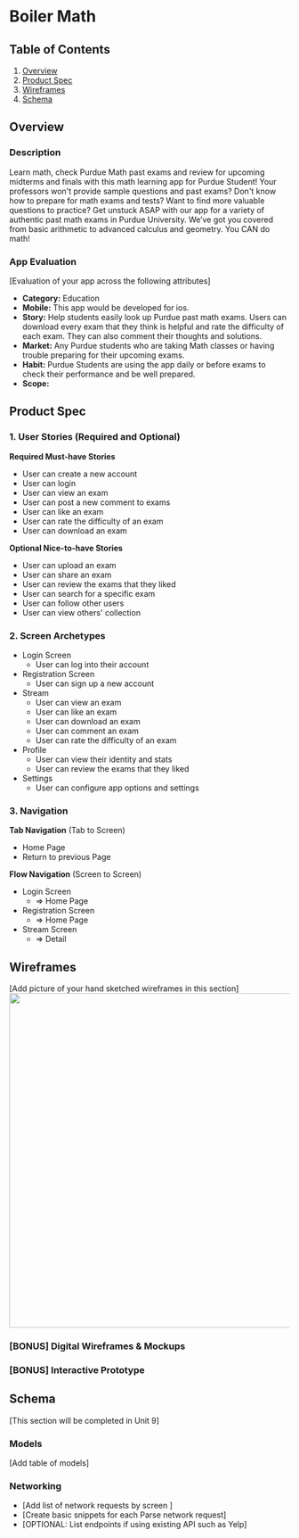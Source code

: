 # Boiler Math

## Table of Contents
1. [Overview](#Overview)
1. [Product Spec](#Product-Spec)
1. [Wireframes](#Wireframes)
2. [Schema](#Schema)

## Overview
### Description
Learn math, check Purdue Math past exams and review for upcoming midterms and finals with this math learning app for Purdue Student! Your professors won't provide sample questions and past exams? Don't know how to prepare for  math exams and tests? Want to find more valuable questions to practice? Get unstuck ASAP with our app for a variety of authentic past math exams in Purdue University.
We’ve got you covered from basic arithmetic to advanced calculus and geometry. You CAN do math!

### App Evaluation
[Evaluation of your app across the following attributes]
- **Category:** Education
- **Mobile:** This app would be developed for ios.
- **Story:** Help students easily look up Purdue past math exams. Users can download every exam that they think is helpful and rate the difficulty of each exam. They can also comment their thoughts and solutions.
- **Market:** Any Purdue students who are taking Math classes or having trouble preparing for their upcoming exams.
- **Habit:** Purdue Students are using the app daily or before exams to check their performance and be well prepared.
- **Scope:** 

## Product Spec

### 1. User Stories (Required and Optional)

**Required Must-have Stories**

* User can create a new account
* User can login
* User can view an exam
* User can post a new comment to exams
* User can like an exam
* User can rate the difficulty of an exam
* User can download an exam


**Optional Nice-to-have Stories**

* User can upload an exam
* User can share an exam
* User can review the exams that they liked
* User can search for a specific exam
* User can follow other users
* User can view others' collection

### 2. Screen Archetypes

* Login Screen
   * User can log into their account
* Registration Screen
   * User can sign up a new account
* Stream 
   * User can view an exam
   * User can like an exam
   * User can download an exam
   * User can comment an exam
   * User can rate the difficulty of an exam
* Profile
   * User can view their identity and stats
   * User can review the exams that they liked
* Settings
   * User can configure app options and settings

### 3. Navigation

**Tab Navigation** (Tab to Screen)

* Home Page
* Return to previous Page

**Flow Navigation** (Screen to Screen)

* Login Screen
   * => Home Page
* Registration Screen
   * => Home Page
* Stream Screen
   * => Detail

## Wireframes
[Add picture of your hand sketched wireframes in this section]
<img src="YOUR_WIREFRAME_IMAGE_URL" width=600>

### [BONUS] Digital Wireframes & Mockups

### [BONUS] Interactive Prototype

## Schema 
[This section will be completed in Unit 9]
### Models
[Add table of models]
### Networking
- [Add list of network requests by screen ]
- [Create basic snippets for each Parse network request]
- [OPTIONAL: List endpoints if using existing API such as Yelp]
